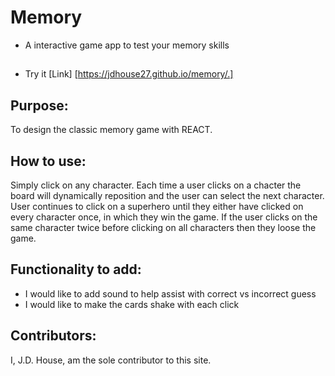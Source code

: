 # Memory
* A interactive game app to test your memory skills

##
* Try it [Link] [https://jdhouse27.github.io/memory/.]

## Purpose:
To design the classic memory game with REACT.

## How to use:
Simply click on any character.  Each time a user clicks on a chacter the board will dynamically reposition and the user can select the next character.  User continues to click on a superhero until they either have clicked on every character once, in which they win the game.  If the user clicks on the same character twice before clicking on all characters then they loose the game.

## Functionality to add:
* I would like to add sound to help assist with correct vs incorrect guess
* I would like to make the cards shake with each click

## Contributors:
I, J.D. House, am the sole contributor to this site.
